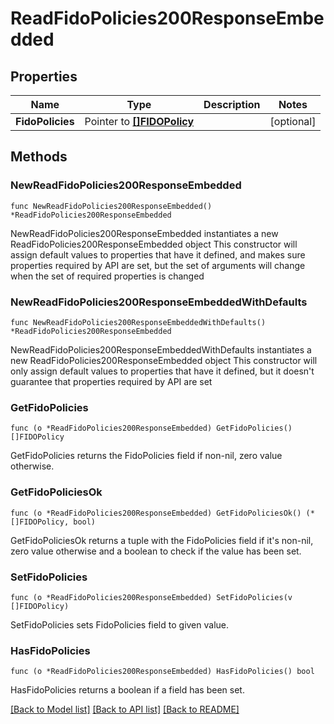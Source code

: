 # ReadFidoPolicies200ResponseEmbedded

## Properties

Name | Type | Description | Notes
------------ | ------------- | ------------- | -------------
**FidoPolicies** | Pointer to [**[]FIDOPolicy**](FIDOPolicy.md) |  | [optional] 

## Methods

### NewReadFidoPolicies200ResponseEmbedded

`func NewReadFidoPolicies200ResponseEmbedded() *ReadFidoPolicies200ResponseEmbedded`

NewReadFidoPolicies200ResponseEmbedded instantiates a new ReadFidoPolicies200ResponseEmbedded object
This constructor will assign default values to properties that have it defined,
and makes sure properties required by API are set, but the set of arguments
will change when the set of required properties is changed

### NewReadFidoPolicies200ResponseEmbeddedWithDefaults

`func NewReadFidoPolicies200ResponseEmbeddedWithDefaults() *ReadFidoPolicies200ResponseEmbedded`

NewReadFidoPolicies200ResponseEmbeddedWithDefaults instantiates a new ReadFidoPolicies200ResponseEmbedded object
This constructor will only assign default values to properties that have it defined,
but it doesn't guarantee that properties required by API are set

### GetFidoPolicies

`func (o *ReadFidoPolicies200ResponseEmbedded) GetFidoPolicies() []FIDOPolicy`

GetFidoPolicies returns the FidoPolicies field if non-nil, zero value otherwise.

### GetFidoPoliciesOk

`func (o *ReadFidoPolicies200ResponseEmbedded) GetFidoPoliciesOk() (*[]FIDOPolicy, bool)`

GetFidoPoliciesOk returns a tuple with the FidoPolicies field if it's non-nil, zero value otherwise
and a boolean to check if the value has been set.

### SetFidoPolicies

`func (o *ReadFidoPolicies200ResponseEmbedded) SetFidoPolicies(v []FIDOPolicy)`

SetFidoPolicies sets FidoPolicies field to given value.

### HasFidoPolicies

`func (o *ReadFidoPolicies200ResponseEmbedded) HasFidoPolicies() bool`

HasFidoPolicies returns a boolean if a field has been set.


[[Back to Model list]](../README.md#documentation-for-models) [[Back to API list]](../README.md#documentation-for-api-endpoints) [[Back to README]](../README.md)


